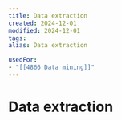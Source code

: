 ```yaml
---
title: Data extraction
created: 2024-12-01
modified: 2024-12-01
tags: 
alias: Data extraction

usedFor:
- "[[4866 Data mining]]"
---
```

# Data extraction
